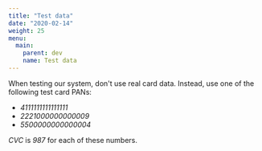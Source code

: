```yaml
---
title: "Test data"
date: "2020-02-14"
weight: 25
menu: 
  main:
    parent: dev
    name: Test data
---
```


When testing our system, don't use real card data. Instead, use one of the following test card PANs:  
- _4111111111111111_  
- _2221000000000009_  
- _5500000000000004_  

_CVC_ is _987_ for each of these numbers.

<!--more-->
